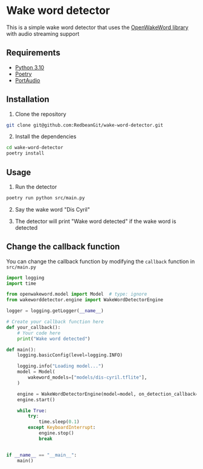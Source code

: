 # Wake word detector

This is a simple wake word detector that uses the [OpenWakeWord library](https://github.com/dscripka/openWakeWord) with audio streaming support

## Requirements

- [Python 3.10](https://www.python.org/)
- [Poetry](https://python-poetry.org/)
- [PortAudio](http://www.portaudio.com/)

## Installation

1. Clone the repository

```bash
git clone git@github.com:RedbeanGit/wake-word-detector.git
```

2. Install the dependencies

```bash
cd wake-word-detector
poetry install
```

## Usage

1. Run the detector

```bash
poetry run python src/main.py
```

2. Say the wake word "Dis Cyril"

3. The detector will print "Wake word detected" if the wake word is detected

## Change the callback function

You can change the callback function by modifying the `callback` function in `src/main.py`

```python
import logging
import time

from openwakeword.model import Model  # type: ignore
from wakeworddetector.engine import WakeWordDetectorEngine

logger = logging.getLogger(__name__)

# Create your callback function here
def your_callback():
    # Your code here
    print("Wake word detected")

def main():
    logging.basicConfig(level=logging.INFO)

    logging.info("Loading model...")
    model = Model(
        wakeword_models=["models/dis-cyril.tflite"],
    )

    engine = WakeWordDetectorEngine(model=model, on_detection_callback=your_callback) # Change the callback function here
    engine.start()

    while True:
        try:
            time.sleep(0.1)
        except KeyboardInterrupt:
            engine.stop()
            break


if __name__ == "__main__":
    main()
```
